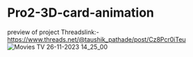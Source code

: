 # Pro2-3D-card-animation
preview of project
Threadslink:-https://www.threads.net/@taushik_pathade/post/Cz8Pcr0iTeu
![Movies   TV 26-11-2023 14_25_00](https://github.com/Taushik-Pathade/Pro2-3D-card-animation/assets/120588702/11e4969d-f41a-4273-b0f8-12538caec9fe)
